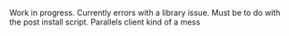 Work in progress. Currently errors with a library issue. Must be to do with the post install script. Parallels client kind of a mess
